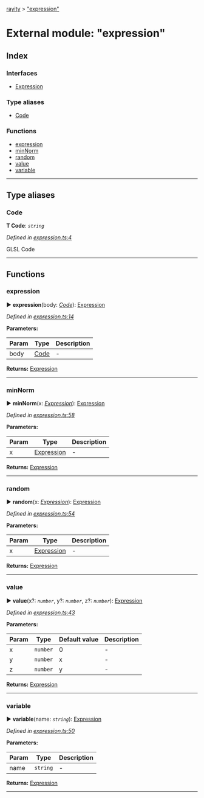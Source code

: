 [rayity](../README.md) > ["expression"](../modules/_expression_.md)



# External module: "expression"

## Index

### Interfaces

* [Expression](../interfaces/_expression_.expression.md)


### Type aliases

* [Code](_expression_.md#code)


### Functions

* [expression](_expression_.md#expression-1)
* [minNorm](_expression_.md#minnorm)
* [random](_expression_.md#random)
* [value](_expression_.md#value)
* [variable](_expression_.md#variable)



---
## Type aliases
<a id="code"></a>

###  Code

**Τ Code**:  *`string`* 

*Defined in [expression.ts:4](https://github.com/gribbet/rayity/blob/4838bef/src/expression.ts#L4)*



GLSL Code




___


## Functions
<a id="expression-1"></a>

###  expression

► **expression**(body: *[Code](_expression_.md#code)*): [Expression](../interfaces/_expression_.expression.md)




*Defined in [expression.ts:14](https://github.com/gribbet/rayity/blob/4838bef/src/expression.ts#L14)*



**Parameters:**

| Param | Type | Description |
| ------ | ------ | ------ |
| body | [Code](_expression_.md#code)   |  - |





**Returns:** [Expression](../interfaces/_expression_.expression.md)





___

<a id="minnorm"></a>

###  minNorm

► **minNorm**(x: *[Expression](../interfaces/_expression_.expression.md)*): [Expression](../interfaces/_expression_.expression.md)




*Defined in [expression.ts:58](https://github.com/gribbet/rayity/blob/4838bef/src/expression.ts#L58)*



**Parameters:**

| Param | Type | Description |
| ------ | ------ | ------ |
| x | [Expression](../interfaces/_expression_.expression.md)   |  - |





**Returns:** [Expression](../interfaces/_expression_.expression.md)





___

<a id="random"></a>

###  random

► **random**(x: *[Expression](../interfaces/_expression_.expression.md)*): [Expression](../interfaces/_expression_.expression.md)




*Defined in [expression.ts:54](https://github.com/gribbet/rayity/blob/4838bef/src/expression.ts#L54)*



**Parameters:**

| Param | Type | Description |
| ------ | ------ | ------ |
| x | [Expression](../interfaces/_expression_.expression.md)   |  - |





**Returns:** [Expression](../interfaces/_expression_.expression.md)





___

<a id="value"></a>

###  value

► **value**(x?: *`number`*, y?: *`number`*, z?: *`number`*): [Expression](../interfaces/_expression_.expression.md)




*Defined in [expression.ts:43](https://github.com/gribbet/rayity/blob/4838bef/src/expression.ts#L43)*



**Parameters:**

| Param | Type | Default value | Description |
| ------ | ------ | ------ | ------ |
| x | `number`  | 0 |   - |
| y | `number`  |  x |   - |
| z | `number`  |  y |   - |





**Returns:** [Expression](../interfaces/_expression_.expression.md)





___

<a id="variable"></a>

###  variable

► **variable**(name: *`string`*): [Expression](../interfaces/_expression_.expression.md)




*Defined in [expression.ts:50](https://github.com/gribbet/rayity/blob/4838bef/src/expression.ts#L50)*



**Parameters:**

| Param | Type | Description |
| ------ | ------ | ------ |
| name | `string`   |  - |





**Returns:** [Expression](../interfaces/_expression_.expression.md)





___


